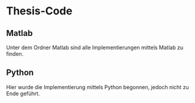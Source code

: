 # Thesis-Code
## Matlab
Unter dem Ordner Matlab sind alle Implementierungen mittels Matlab zu finden.

## Python
Hier wurde die Implementierung mittels Python begonnen, jedoch nicht zu Ende geführt.
